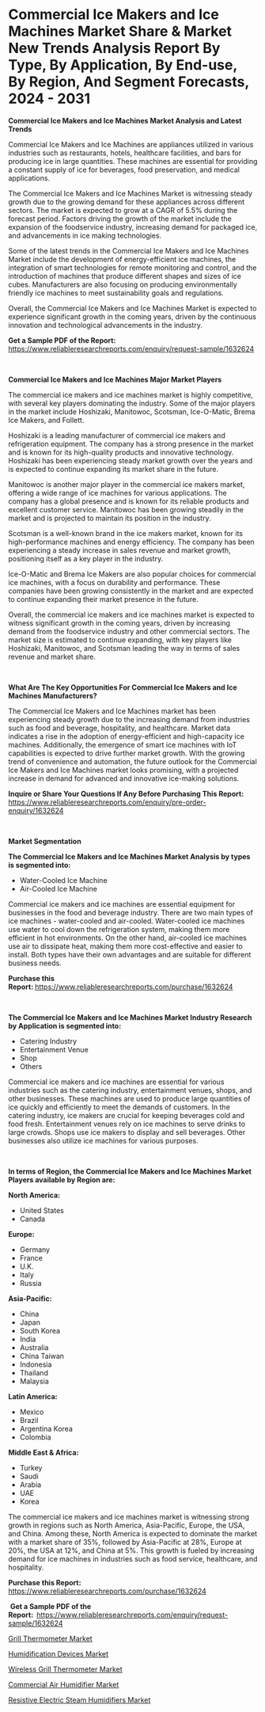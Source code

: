 <p><h1>Commercial Ice Makers and Ice Machines Market Share & Market New Trends Analysis Report By Type, By Application, By End-use, By Region, And Segment Forecasts, 2024 - 2031</h1></p><p><strong>Commercial Ice Makers and Ice Machines Market Analysis and Latest Trends</strong></p>
<p><p>Commercial Ice Makers and Ice Machines are appliances utilized in various industries such as restaurants, hotels, healthcare facilities, and bars for producing ice in large quantities. These machines are essential for providing a constant supply of ice for beverages, food preservation, and medical applications.</p><p>The Commercial Ice Makers and Ice Machines Market is witnessing steady growth due to the growing demand for these appliances across different sectors. The market is expected to grow at a CAGR of 5.5% during the forecast period. Factors driving the growth of the market include the expansion of the foodservice industry, increasing demand for packaged ice, and advancements in ice making technologies.</p><p>Some of the latest trends in the Commercial Ice Makers and Ice Machines Market include the development of energy-efficient ice machines, the integration of smart technologies for remote monitoring and control, and the introduction of machines that produce different shapes and sizes of ice cubes. Manufacturers are also focusing on producing environmentally friendly ice machines to meet sustainability goals and regulations.</p><p>Overall, the Commercial Ice Makers and Ice Machines Market is expected to experience significant growth in the coming years, driven by the continuous innovation and technological advancements in the industry.</p></p>
<p><strong>Get a Sample PDF of the Report:&nbsp;</strong> <a href="https://www.reliableresearchreports.com/enquiry/request-sample/1632624">https://www.reliableresearchreports.com/enquiry/request-sample/1632624</a></p>
<p>&nbsp;</p>
<p><strong>Commercial Ice Makers and Ice Machines Major Market Players</strong></p>
<p><p>The commercial ice makers and ice machines market is highly competitive, with several key players dominating the industry. Some of the major players in the market include Hoshizaki, Manitowoc, Scotsman, Ice-O-Matic, Brema Ice Makers, and Follett.</p><p>Hoshizaki is a leading manufacturer of commercial ice makers and refrigeration equipment. The company has a strong presence in the market and is known for its high-quality products and innovative technology. Hoshizaki has been experiencing steady market growth over the years and is expected to continue expanding its market share in the future.</p><p>Manitowoc is another major player in the commercial ice makers market, offering a wide range of ice machines for various applications. The company has a global presence and is known for its reliable products and excellent customer service. Manitowoc has been growing steadily in the market and is projected to maintain its position in the industry.</p><p>Scotsman is a well-known brand in the ice makers market, known for its high-performance machines and energy efficiency. The company has been experiencing a steady increase in sales revenue and market growth, positioning itself as a key player in the industry.</p><p>Ice-O-Matic and Brema Ice Makers are also popular choices for commercial ice machines, with a focus on durability and performance. These companies have been growing consistently in the market and are expected to continue expanding their market presence in the future.</p><p>Overall, the commercial ice makers and ice machines market is expected to witness significant growth in the coming years, driven by increasing demand from the foodservice industry and other commercial sectors. The market size is estimated to continue expanding, with key players like Hoshizaki, Manitowoc, and Scotsman leading the way in terms of sales revenue and market share.</p></p>
<p>&nbsp;</p>
<p><strong>What Are The Key Opportunities For Commercial Ice Makers and Ice Machines Manufacturers?</strong></p>
<p><p>The Commercial Ice Makers and Ice Machines market has been experiencing steady growth due to the increasing demand from industries such as food and beverage, hospitality, and healthcare. Market data indicates a rise in the adoption of energy-efficient and high-capacity ice machines. Additionally, the emergence of smart ice machines with IoT capabilities is expected to drive further market growth. With the growing trend of convenience and automation, the future outlook for the Commercial Ice Makers and Ice Machines market looks promising, with a projected increase in demand for advanced and innovative ice-making solutions.</p></p>
<p><strong>Inquire or Share Your Questions If Any Before Purchasing This Report:</strong> <a href="https://www.reliableresearchreports.com/enquiry/pre-order-enquiry/1632624">https://www.reliableresearchreports.com/enquiry/pre-order-enquiry/1632624</a></p>
<p>&nbsp;</p>
<p><strong>Market Segmentation</strong></p>
<p><strong>The Commercial Ice Makers and Ice Machines Market Analysis by types is segmented into:</strong></p>
<p><ul><li>Water-Cooled Ice Machine</li><li>Air-Cooled Ice Machine</li></ul></p>
<p><p>Commercial ice makers and ice machines are essential equipment for businesses in the food and beverage industry. There are two main types of ice machines - water-cooled and air-cooled. Water-cooled ice machines use water to cool down the refrigeration system, making them more efficient in hot environments. On the other hand, air-cooled ice machines use air to dissipate heat, making them more cost-effective and easier to install. Both types have their own advantages and are suitable for different business needs.</p></p>
<p><strong>Purchase this Report:&nbsp;</strong><a href="https://www.reliableresearchreports.com/purchase/1632624">https://www.reliableresearchreports.com/purchase/1632624</a></p>
<p>&nbsp;</p>
<p><strong>The Commercial Ice Makers and Ice Machines Market Industry Research by Application is segmented into:</strong></p>
<p><ul><li>Catering Industry</li><li>Entertainment Venue</li><li>Shop</li><li>Others</li></ul></p>
<p><p>Commercial ice makers and ice machines are essential for various industries such as the catering industry, entertainment venues, shops, and other businesses. These machines are used to produce large quantities of ice quickly and efficiently to meet the demands of customers. In the catering industry, ice makers are crucial for keeping beverages cold and food fresh. Entertainment venues rely on ice machines to serve drinks to large crowds. Shops use ice makers to display and sell beverages. Other businesses also utilize ice machines for various purposes.</p></p>
<p>&nbsp;</p>
<p><strong>In terms of Region, the Commercial Ice Makers and Ice Machines Market Players available by Region are:</strong></p>
<p>
    <p> <strong> North America: </strong>
        <ul>
            <li>United States</li>
            <li>Canada</li>
        </ul>
        </p> 
    <p> <strong> Europe: </strong>
        <ul>
            <li>Germany</li>
            <li>France</li>
            <li>U.K.</li>
            <li>Italy</li>
            <li>Russia</li>
        </ul>
        </p> 
    <p> <strong> Asia-Pacific: </strong>
        <ul>
            <li>China</li>
            <li>Japan</li>
            <li>South Korea</li>
            <li>India</li>
            <li>Australia</li>
            <li>China Taiwan</li>
            <li>Indonesia</li>
            <li>Thailand</li>
            <li>Malaysia</li>
        </ul>
        </p> 
    <p> <strong> Latin America: </strong>
        <ul>
            <li>Mexico</li>
            <li>Brazil</li>
            <li>Argentina Korea</li>
            <li>Colombia</li>
        </ul>
        </p> 
    <p> <strong> Middle East & Africa: </strong>
        <ul>
            <li>Turkey</li>
            <li>Saudi</li>
            <li>Arabia</li>
            <li>UAE</li>
            <li>Korea</li>
        </ul>
    </p>
    </p>
<p><p>The commercial ice makers and ice machines market is witnessing strong growth in regions such as North America, Asia-Pacific, Europe, the USA, and China. Among these, North America is expected to dominate the market with a market share of 35%, followed by Asia-Pacific at 28%, Europe at 20%, the USA at 12%, and China at 5%. This growth is fueled by increasing demand for ice machines in industries such as food service, healthcare, and hospitality.</p></p>
<p><strong>Purchase this Report: </strong><a href="https://www.reliableresearchreports.com/purchase/1632624">https://www.reliableresearchreports.com/purchase/1632624</a></p>
<p>&nbsp;<strong>Get a Sample PDF of the Report:&nbsp;&nbsp;</strong><a href="https://www.reliableresearchreports.com/enquiry/request-sample/1632624">https://www.reliableresearchreports.com/enquiry/request-sample/1632624</a></p>
<p><strong></strong></p>
<p><p><a href="https://view.publitas.com/reportprime-1/grill-thermometer-market-offer-valuable-insights-into-market-size-market-share-market-trends-and-projections-spanning-from-2024-to-2031/">Grill Thermometer Market</a></p><p><a href="https://metal-farmhouse-e95.notion.site/Humidification-Devices-Market-Research-Report-Forecasted-for-Period-from-2024-2031-by-Market-Type-eef7ae40c23e455594d4d19ecc0e935e">Humidification Devices Market</a></p><p><a href="https://view.publitas.com/reportprime-1/wireless-grill-thermometer-market-research-report-forecasted-for-period-from-2024-2031-by-market-type-market-application-and-region/">Wireless Grill Thermometer Market</a></p><p><a href="https://crocus-run-b5a.notion.site/Commercial-Air-Humidifier-Market-Size-2024-2031-Global-Industrial-Analysis-Key-Geographical-Regio-9a8269ee11694929aa558d408057767b">Commercial Air Humidifier Market</a></p><p><a href="https://gratis-rainforest-2ca.notion.site/Resistive-Electric-Steam-Humidifiers-Market-Offers-Provide-Insightful-Data-for-the-Time-Period-from--0b207770579343bcac4d48ab00c4734d">Resistive Electric Steam Humidifiers Market</a></p></p>